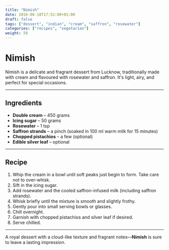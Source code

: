 ```yaml
---
title: "Nimish"
date: 2016-06-18T17:52:00+01:00
draft: false
tags: ["dessert", "indian", "cream", "saffron", "rosewater"]
categories: ["recipes", "vegetarian"]
weight: 50
---
```


# Nimish

Nimish is a delicate and fragrant dessert from Lucknow, traditionally made with cream and flavoured with rosewater and saffron. It's light, airy, and perfect for special occasions.

---

## Ingredients

- **Double cream** – 450 grams  
- **Icing sugar** – 50 grams  
- **Rosewater** – 1 tsp  
- **Saffron strands** – a pinch (soaked in 100 ml warm milk for 15 minutes)  
- **Chopped pistachios** – a few (optional)  
- **Edible silver leaf** – optional  

---

## Recipe

1. Whip the cream in a bowl until soft peaks just begin to form. Take care not to over-whisk.  
2. Sift in the icing sugar.  
3. Add rosewater and the cooled saffron-infused milk (including saffron strands).  
4. Whisk briefly until the mixture is smooth and slightly frothy.  
5. Gently pour into small serving bowls or glasses.  
6. Chill overnight.  
7. Garnish with chopped pistachios and silver leaf if desired.  
8. Serve chilled.

---

A royal dessert with a cloud-like texture and fragrant notes—**Nimish** is sure to leave a lasting impression.
